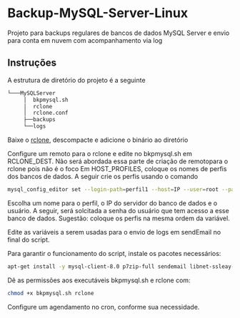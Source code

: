 # Backup-MySQL-Server-Linux

Projeto para backups regulares de bancos de dados MySQL Server e envio para conta em nuvem com acompanhamento via log

## Instruções
A estrutura de diretório do projeto é a seguinte
```sh
└───MySQLServer
     │  bkpmysql.sh
     │  rclone
     │  rclone.conf
     ├──backups
     └──logs
```
Baixe o [rclone](https://downloads.rclone.org/current/rclone-current-linux-amd64.zip), descompacte e adicione o binário ao diretório

Configure um remoto para o rclone e edite no bkpmysql.sh em RCLONE_DEST. Não será abordada essa parte de criação de remotopara o rclone pois não é o foco
Em HOST_PROFILES, coloque os nomes de perfis dos bancos de dados. A seguir crie os perfis usando o comando
```sh
mysql_config_editor set --login-path=perfil1 --host=IP --user=root --password
```
Escolha um nome para o perfil, o IP do servidor do banco de dados e o usuário. A seguir, será solcitada a senha do usuário que tem acesso a esse banco de dados.
Sugestão: coloque os perfis na mesma ordem da variável.

Edite as variáveis a serem usadas para o envio de logs em sendEmail no final do script.

Para garantir o funcionamento do script, instale os pacotes necessários:
```sh
apt-get install -y mysql-client-8.0 p7zip-full sendemail libnet-ssleay-perl libio-socket-ssl-perl
```

Dê as permissões aos executáveis bkpmysql.sh e rclone com:
```sh
chmod +x bkpmysql.sh rclone
```

Configure um agendamento no cron, conforme sua necessidade.
